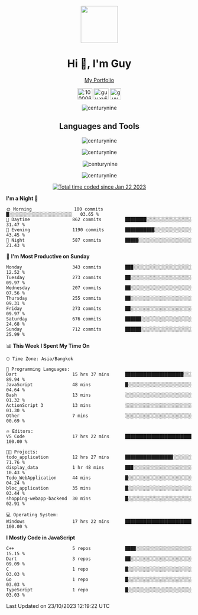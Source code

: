 
<p align="center"><a href="https://portfolio-nextjs-puce-omega.vercel.app/" traget="_blank"> <img src="https://user-images.githubusercontent.com/109062980/213915698-3e79c409-24f8-4471-a5f8-e7a842ad3a0a.gif" width="100" /> </a></p>
 
<h1 align="center">Hi 👋, I'm Guy</h1>
<p align="center"><a href="https://portfolio-nextjs-puce-omega.vercel.app/" traget="_blank"> My Portfolio </a></p>

<p align="center">
<a href="https://fb.com/100006608053988" target="blank"><img align="center" src="https://raw.githubusercontent.com/rahuldkjain/github-profile-readme-generator/master/src/images/icons/Social/facebook.svg" alt="100006608053988" height="30" width="40" /></a>
<a href="https://instagram.com/guy.xvii" target="blank"><img align="center" src="https://raw.githubusercontent.com/rahuldkjain/github-profile-readme-generator/master/src/images/icons/Social/instagram.svg" alt="guy.xvii" height="30" width="40" /></a>
<a href="mailto:lowlifeix@gmail.com" target="blank"><img align="center" src="https://user-images.githubusercontent.com/109062980/226533395-e26b601f-4b8f-456f-affd-55dc944b4149.png" alt="guy.xvii" height="30" width="30" /></a>
 
</p>

<p align="center"> <img src="https://komarev.com/ghpvc/?username=centurynine&label=Profile%20views&color=0e75b6&style=for-the-badge" alt="centurynine" /> </p>

<h2 align="center">Languages and Tools</h3>

<!-- https://skillicons.dev/ -->
<p align="center">
<img src="https://skillicons.dev/icons?i=react,nodejs,tailwind,mongodb,html,css,js,bootstrap,jquery,cloudflare,php,java,cpp,py,dart,flutter,firebase,androidstudio,git,github,linux,mysql,postman,nginx,express" alt="centurynine" /> 
</p>
 
<p align="center"><img align="center" src="https://github-readme-stats-sigma-five.vercel.app/api/top-langs?username=centurynine&show_icons=true&locale=en&layout=compact&theme=" alt="centurynine" /></p>

<p align="center">&nbsp;<img align="center" src="https://github-readme-stats-sigma-five.vercel.app/api?username=centurynine&show_icons=true&locale=en&theme=" alt="centurynine" /></p>

<p align="center"><img align="center" src="https://github-readme-streak-stats.herokuapp.com/?user=centurynine&theme=" alt="centurynine" /></p>
<p align="center">
<a href="https://wakatime.com/@9ded98d1-6308-4a11-a75a-63f31fdc4e7a"><img src="https://wakatime.com/badge/user/9ded98d1-6308-4a11-a75a-63f31fdc4e7a.svg" alt="Total time coded since Jan 22 2023" /></a>
  
<!--START_SECTION:waka-->
**I'm a Night 🦉** 

```text
🌞 Morning                100 commits         █░░░░░░░░░░░░░░░░░░░░░░░░   03.65 % 
🌆 Daytime                862 commits         ████████░░░░░░░░░░░░░░░░░   31.47 % 
🌃 Evening                1190 commits        ███████████░░░░░░░░░░░░░░   43.45 % 
🌙 Night                  587 commits         █████░░░░░░░░░░░░░░░░░░░░   21.43 % 
```
📅 **I'm Most Productive on Sunday** 

```text
Monday                   343 commits         ███░░░░░░░░░░░░░░░░░░░░░░   12.52 % 
Tuesday                  273 commits         ██░░░░░░░░░░░░░░░░░░░░░░░   09.97 % 
Wednesday                207 commits         ██░░░░░░░░░░░░░░░░░░░░░░░   07.56 % 
Thursday                 255 commits         ██░░░░░░░░░░░░░░░░░░░░░░░   09.31 % 
Friday                   273 commits         ██░░░░░░░░░░░░░░░░░░░░░░░   09.97 % 
Saturday                 676 commits         ██████░░░░░░░░░░░░░░░░░░░   24.68 % 
Sunday                   712 commits         ██████░░░░░░░░░░░░░░░░░░░   25.99 % 
```


📊 **This Week I Spent My Time On** 

```text
🕑︎ Time Zone: Asia/Bangkok

💬 Programming Languages: 
Dart                     15 hrs 37 mins      ██████████████████████░░░   89.94 % 
JavaScript               48 mins             █░░░░░░░░░░░░░░░░░░░░░░░░   04.64 % 
Bash                     13 mins             ░░░░░░░░░░░░░░░░░░░░░░░░░   01.32 % 
ActionScript 3           13 mins             ░░░░░░░░░░░░░░░░░░░░░░░░░   01.30 % 
Other                    7 mins              ░░░░░░░░░░░░░░░░░░░░░░░░░   00.69 % 

🔥 Editors: 
VS Code                  17 hrs 22 mins      █████████████████████████   100.00 % 

🐱‍💻 Projects: 
todo_application         12 hrs 27 mins      ██████████████████░░░░░░░   71.76 % 
display_data             1 hr 48 mins        ███░░░░░░░░░░░░░░░░░░░░░░   10.43 % 
Todo_WebApplication      44 mins             █░░░░░░░░░░░░░░░░░░░░░░░░   04.24 % 
bloc_application         35 mins             █░░░░░░░░░░░░░░░░░░░░░░░░   03.44 % 
shopping-webapp-backend  30 mins             █░░░░░░░░░░░░░░░░░░░░░░░░   02.91 % 

💻 Operating System: 
Windows                  17 hrs 22 mins      █████████████████████████   100.00 % 
```

**I Mostly Code in JavaScript** 

```text
C++                      5 repos             ████░░░░░░░░░░░░░░░░░░░░░   15.15 % 
Dart                     3 repos             ██░░░░░░░░░░░░░░░░░░░░░░░   09.09 % 
C                        1 repo              █░░░░░░░░░░░░░░░░░░░░░░░░   03.03 % 
Go                       1 repo              █░░░░░░░░░░░░░░░░░░░░░░░░   03.03 % 
TypeScript               1 repo              █░░░░░░░░░░░░░░░░░░░░░░░░   03.03 % 
```




 Last Updated on 23/10/2023 12:19:22 UTC
<!--END_SECTION:waka-->
  
</p>

